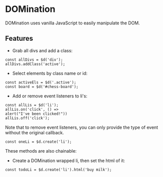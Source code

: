 # DOMination

DOMination uses vanilla JavaScript to easily manipulate the DOM.

## Features

* Grab all divs and add a class:
```
const allDivs = $d('div');
allDivs.addClass('active');
```

* Select elements by class name or id:
```
const activeEls = $d('.active');
const board = $d('#chess-board');
```
* Add or remove event listeners to li's:
```
const allLis = $d('li');
allLis.on('click', () =>
alert("I've been clicked!"))
allLis.off('click');
```

Note that to remove event listeners, you can only provide the type of event without the original callback.

```
const oneLi = $d.create('li');
```

These methods are also chainable:
* Create a DOMination wrapped li, then set the html of it:
```
const todoLi = $d.create('li').html('buy milk');
```
